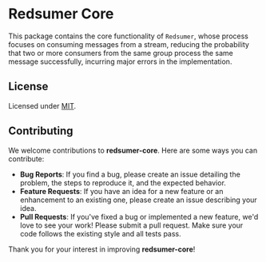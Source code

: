 # Redsumer Core

This package contains the core functionality of `Redsumer`, whose process focuses on consuming messages from a stream, reducing the probability that two or more consumers from the same group process the same message successfully, incurring major errors in the implementation.

## License

Licensed under [MIT](../LICENSE).

## Contributing

We welcome contributions to **redsumer-core**. Here are some ways you can contribute:

- **Bug Reports**: If you find a bug, please create an issue detailing the problem, the steps to reproduce it, and the expected behavior.
- **Feature Requests**: If you have an idea for a new feature or an enhancement to an existing one, please create an issue describing your idea.
- **Pull Requests**: If you've fixed a bug or implemented a new feature, we'd love to see your work! Please submit a pull request. Make sure your code follows the existing style and all tests pass.

Thank you for your interest in improving **redsumer-core**!